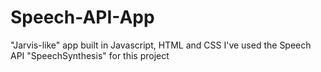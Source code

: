 # Speech-API-App
"Jarvis-like" app built in Javascript, HTML and CSS
I've used the Speech API "SpeechSynthesis" for this project
